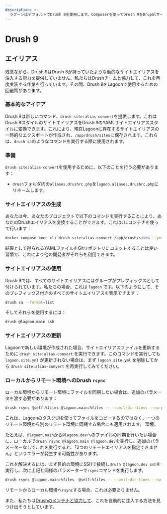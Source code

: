```yaml
---
description: >-
  ラグーンはデフォルトでDrush 8を使用します。Composerを使ってDrush 9をDrupalサイトにインストールすると、Drush 9が使用されます。
---
```


# Drush 9

## エイリアス

残念ながら、Drush 9はDrush 8が持っていたような動的なサイトエイリアスを注入する能力を提供していません。私たちはDrushチームと協力して、これを再度実装する作業を行っています。その間、Drush 9をLagoonで使用するための回避策があります。

### 基本的なアイデア

Drush 9は新しいコマンド、`drush site:alias-convert`を提供します。これはDrush 8スタイルのサイトエイリアスをDrush 9のYAMLサイトエイリアススタイルに変換できます。これにより、現在Lagoonに存在するサイトエイリアスの一時的なエクスポートが作成され、`/app/drush/sites`に保存されます。これらは、`drush sa`のようなコマンドを実行する際に使用されます。

### 準備

`drush site:alias-convert`を使用するために、以下のことを行う必要があります：

* `drush`フォルダ内の`aliases.drushrc.php`を`lagoon.aliases.drushrc.php`にリネームします。

### サイトエイリアスの生成

あなたは今、あなたのプロジェクトで以下のコマンドを実行することにより、あなたのDrushエイリアスを変換することができます。これは`cli`コンテナを使って行います：

```bash title="サイトエイリアスの生成"
docker-compose exec cli drush site:alias-convert /app/drush/sites --yes
```
 結果として得られるYAMLファイルをGitリポジトリにコミットすることは良い習慣で、これにより他の開発者がそれらを利用できます。

### サイトエイリアスの使用

Drush 9では、すべてのサイトエイリアスにはグループがプレフィックスとして付けられています。私たちの場合、これは `lagoon` です。以下のようにして、そのプレフィックス付きのすべてのサイトエイリアスを表示できます：

```bash title="すべてのサイトエイリアスを表示"
drush sa --format=list
```

そしてそれらを使用するには：

```bash title="Drush サイトエイリアスの使用"
drush @lagoon.main ssh
```

### サイトエイリアスの更新

Lagoonで新しい環境が作成された場合、サイトエイリアスファイルを更新するために `drush site:alias-convert` を実行できます。このコマンドを実行しても `lagoon.site.yml` が更新されない場合は、まず `lagoon.site.yml` を削除してから `drush site:alias-convert` を再実行してみてください。

### ローカルからリモート環境へのDrush `rsync`

ローカル環境からリモート環境にファイルを同期したい場合は、追加のパラメータを渡す必要があります：

```bash title="Drush rsync"
drush rsync @self:%files @lagoon.main:%files -- --omit-dir-times --no-perms --no-group --no-owner --chmod=ugo=rwX
```

これは、LagoonのタスクUIを使ってファイルをコピーするのではなく、一つのリモート環境から別のリモート環境に同期する場合にも適用されます。 環境。

たとえば、`@lagoon.main`から`@lagoon.dev`へのファイルの同期を行いたい場合に、ローカルで`drush rsync @lagoon.main @lagoon.dev`を実行し、追加のパラメーターなしでこれを実行すると、「2つのリモートエイリアスを指定できません」というエラーが発生する可能性があります。

これを解決するには、まず目的の環境にSSHで接続し`drush @lagoon.dev ssh`を実行し、次に上記と同様のパラメーターで`rsync`コマンドを実行します。

```bash title="Drush rsync"
drush rsync @lagoon.main:%files  @self:%files -- --omit-dir-times --no-perms --no-group --no-owner --chmod=ugo=rwX
```

リモートからローカル環境へ`rsync`する場合、これは必要ありません。

また、私たちは[Drushのメンテナと協力して](https://github.com/drush-ops/drush/issues/3491)、これを自動的に注入する方法を見つけ出そうとしています。